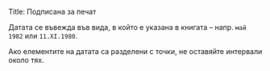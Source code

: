 Title: Подписана за печат

Датата се въвежда във вида, в който е указана в книгата – напр. `май 1982` или `11.XI.1980`.

Ако елементите на датата са разделени с точки, не оставяйте интервали около тях.
